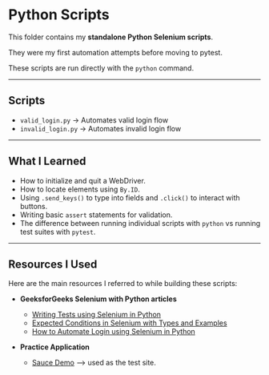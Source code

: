 # Python Scripts

This folder contains my **standalone Python Selenium scripts**.

They were my first automation attempts before moving to pytest.

These scripts are run directly with the `python` command.

---

## Scripts
- `valid_login.py` → Automates valid login flow
- `invalid_login.py` → Automates invalid login flow

---

## What I Learned
- How to initialize and quit a WebDriver.
- How to locate elements using `By.ID`.
- Using `.send_keys()` to type into fields and `.click()` to interact with buttons.
- Writing basic `assert` statements for validation.
- The difference between running individual scripts with `python` vs running test suites with `pytest`.

---

## Resources I Used
Here are the main resources I referred to while building these scripts:

- **GeeksforGeeks Selenium with Python articles**  
  - [Writing Tests using Selenium in Python](https://www.geeksforgeeks.org/writing-tests-using-selenium-in-python/)
  - [Expected Conditions in Selenium with Types and Examples](https://www.geeksforgeeks.org/software-testing/expected-conditions-in-selenium-with-types-and-examples/)
  - [How to Automate Login using Selenium in Python](https://thepythoncode.com/article/automate-login-to-websites-using-selenium-in-python)
 
 - **Practice Application**
    - [Sauce Demo](https://www.saucedemo.com/) —-> used as the test site.
